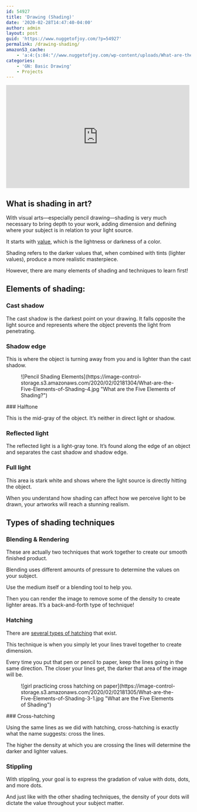```yaml
---
id: 54927
title: 'Drawing (Shading)'
date: '2020-02-28T14:47:40-04:00'
author: admin
layout: post
guid: 'https://www.nuggetofjoy.com/?p=54927'
permalink: /drawing-shading/
amazonS3_cache:
    - 'a:4:{s:84:"//www.nuggetofjoy.com/wp-content/uploads/What-are-the-Five-Elements-of-Shading-4.jpg";a:2:{s:2:"id";s:5:"56617";s:11:"source_type";s:13:"media-library";}s:101:"//image-control-storage.s3.amazonaws.com/2020/02/02181304/What-are-the-Five-Elements-of-Shading-4.jpg";a:2:{s:2:"id";s:5:"56617";s:11:"source_type";s:13:"media-library";}s:86:"//www.nuggetofjoy.com/wp-content/uploads/What-are-the-Five-Elements-of-Shading-3-1.jpg";a:2:{s:2:"id";s:5:"56618";s:11:"source_type";s:13:"media-library";}s:103:"//image-control-storage.s3.amazonaws.com/2020/02/02181305/What-are-the-Five-Elements-of-Shading-3-1.jpg";a:2:{s:2:"id";s:5:"56618";s:11:"source_type";s:13:"media-library";}}'
categories:
    - 'GN: Basic Drawing'
    - Projects
---
```


<iframe allow="accelerometer; autoplay; clipboard-write; encrypted-media; gyroscope; picture-in-picture; web-share" allowfullscreen="" frameborder="0" height="281" loading="lazy" referrerpolicy="strict-origin-when-cross-origin" src="https://www.youtube.com/embed/5Zc1xVS_X7Q?feature=oembed" title="Learn to Draw #03 - Shading Techniques" width="500"></iframe>

## What is shading in art?

With visual arts—especially pencil drawing—shading is very much necessary to bring depth to your work, adding dimension and defining where your subject is in relation to your light source.

It starts with [value](https://thevirtualinstructor.com/Value.html), which is the lightness or darkness of a color.

Shading refers to the darker values that, when combined with tints (lighter values), produce a more realistic masterpiece.

However, there are many elements of shading and techniques to learn first!

## Elements of shading:

### Cast shadow

The cast shadow is the darkest point on your drawing. It falls opposite the light source and represents where the object prevents the light from penetrating.

### Shadow edge

This is where the object is turning away from you and is lighter than the cast shadow.

<div class="wp-block-image"><figure class="alignright is-resized">![Pencil Shading Elements](https://image-control-storage.s3.amazonaws.com/2020/02/02181304/What-are-the-Five-Elements-of-Shading-4.jpg "What are the Five Elements of Shading?")</figure></div>### Halftone

This is the mid-gray of the object. It’s neither in direct light or shadow.

### Reflected light

The reflected light is a light-gray tone. It’s found along the edge of an object and separates the cast shadow and shadow edge.

### Full light

This area is stark white and shows where the light source is directly hitting the object.

When you understand how shading can affect how we perceive light to be drawn, your artworks will reach a stunning realism.

## Types of shading techniques

### Blending &amp; Rendering

These are actually two techniques that work together to create our smooth finished product.

Blending uses different amounts of pressure to determine the values on your subject.

Use the medium itself or a blending tool to help you.

Then you can render the image to remove some of the density to create lighter areas. It’s a back-and-forth type of technique!

### Hatching

There are [several types of hatching](https://www.mybluprint.com/article/this-hatching-exercise-will-make-your-drawings-better) that exist.

This technique is when you simply let your lines travel together to create dimension.

Every time you put that pen or pencil to paper, keep the lines going in the same direction. The closer your lines get, the darker that area of the image will be.

<div class="wp-block-image"><figure class="alignright is-resized">![girl practicing cross hatching on paper](https://image-control-storage.s3.amazonaws.com/2020/02/02181305/What-are-the-Five-Elements-of-Shading-3-1.jpg "What are the Five Elements of Shading")</figure></div>### Cross-hatching

Using the same lines as we did with hatching, cross-hatching is exactly what the name suggests: cross the lines.

The higher the density at which you are crossing the lines will determine the darker and lighter values.

### Stippling

With stippling, your goal is to express the gradation of value with dots, dots, and more dots.

And just like with the other shading techniques, the density of your dots will dictate the value throughout your subject matter.